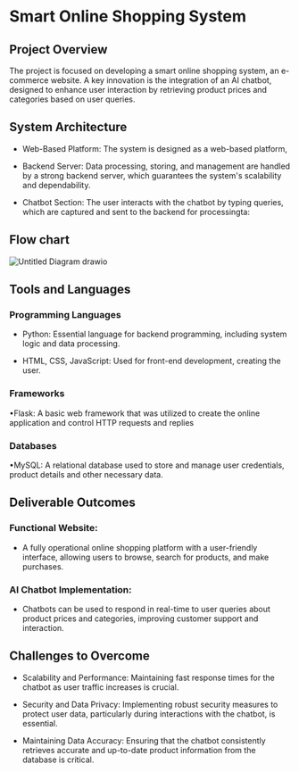 
# Smart Online Shopping System


## Project Overview

The project is focused on developing a smart online shopping system, an e-commerce website. A key innovation is the integration of an AI chatbot, designed to enhance user interaction by retrieving product prices and categories based on user queries.

## System Architecture

- Web-Based Platform: The system is designed as a web-based platform,

- Backend Server: Data processing, storing, and management are handled by a strong backend server, which guarantees the system's scalability and dependability.

- Chatbot Section: The user interacts with the chatbot by typing queries, which are captured and sent to the backend for processingta:

## Flow chart

![Untitled Diagram drawio](https://github.com/user-attachments/assets/c0ac9af1-1179-48af-ba75-57bb1098476d)



## Tools and Languages

###  Programming Languages

- Python: Essential language for backend programming, including system logic and data processing.

- HTML, CSS, JavaScript: Used for front-end development, creating the user.

###  Frameworks

•Flask: A basic web framework that was utilized to create the online application and control HTTP requests and replies

### Databases

•MySQL: A relational database used to store and manage user credentials, product details and other necessary data.

## Deliverable Outcomes

### Functional  Website:

- A fully operational online shopping platform with a user-friendly interface, allowing users to browse, search for products, and make purchases.

### AI Chatbot Implementation:

- Chatbots can be used to respond in real-time to user queries about product prices and categories, improving customer support and interaction.

## Challenges to Overcome

- Scalability and Performance: Maintaining fast response times for the chatbot as user traffic increases is crucial.

- Security and Data Privacy: Implementing robust security measures to protect user data, particularly during interactions with the chatbot, is essential.

- Maintaining Data Accuracy: Ensuring that the chatbot consistently retrieves accurate and up-to-date product information from the database is critical.



